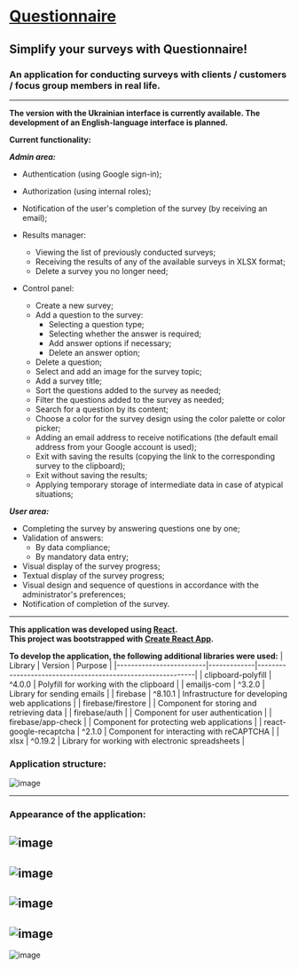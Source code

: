 # [Questionnaire](https://github.com/sergeiown/questionnaire/blob/main/src/assets/logo/logo.svg)
## Simplify your surveys with Questionnaire!
### An application for conducting surveys with clients / customers / focus group members in real life.

---

**The version with the Ukrainian interface is currently available. The development of an English-language interface is planned.**

**Current functionality:**

***Admin area:***
- Authentication (using Google sign-in);
- Authorization (using internal roles);
- Notification of the user's completion of the survey (by receiving an email);
- Results manager:
  * Viewing the list of previously conducted surveys;
  * Receiving the results of any of the available surveys in XLSX format;
  * Delete a survey you no longer need;

- Control panel:
  * Create a new survey;
  * Add a question to the survey:
    + Selecting a question type;
    + Selecting whether the answer is required; 
    + Add answer options if necessary;
    + Delete an answer option;
  * Delete a question;
  * Select and add an image for the survey topic;
  * Add a survey title;
  * Sort the questions added to the survey as needed;
  * Filter the questions added to the survey as needed;
  * Search for a question by its content;
  * Choose a color for the survey design using the color palette or color picker;
  * Adding an email address to receive notifications (the default email address from your Google account is used);
  * Exit with saving the results (copying the link to the corresponding survey to the clipboard);
  * Exit without saving the results;
  * Applying temporary storage of intermediate data in case of atypical situations;

***User area:***
- Completing the survey by answering questions one by one;
- Validation of answers:
  + By data compliance;
  + By mandatory data entry;
- Visual display of the survey progress;
- Textual display of the survey progress;
- Visual design and sequence of questions in accordance with the administrator's preferences;
- Notification of completion of the survey.

---
**This application was developed using [React](https://react.dev/).**  
**This project was bootstrapped with [Create React App](https://github.com/facebook/create-react-app).**

**To develop the application, the following additional libraries were used:**
| Library                 | Version     | Purpose                                                     |
|-------------------------|-------------|------------------------------------------------------------|
| clipboard-polyfill      | ^4.0.0      | Polyfill for working with the clipboard                     |
| emailjs-com             | ^3.2.0      | Library for sending emails                                  |
| firebase                | ^8.10.1     | Infrastructure for developing web applications              |
| firebase/firestore      |             | Component for storing and retrieving data                   |
| firebase/auth           |             | Component for user authentication                            |
| firebase/app-check      |             | Component for protecting web applications                    |
| react-google-recaptcha  | ^2.1.0      | Component for interacting with reCAPTCHA                     |
| xlsx                    | ^0.19.2     | Library for working with electronic spreadsheets            |

### Application structure:
![image](https://user-images.githubusercontent.com/112722061/227899517-9ea75427-03b8-4105-8774-c91068125168.png)

---

### Appearance of the application:
![image](https://user-images.githubusercontent.com/112722061/227651331-5ba289e2-a6c2-404d-818e-76d0cc006a74.png)
--
![image](https://user-images.githubusercontent.com/112722061/227652470-a083d4dc-5f77-409c-8716-226c3134aee3.png)
--
![image](https://user-images.githubusercontent.com/112722061/227652528-0ba8dd06-640d-4b28-a7a0-9faa07fe65d7.png)
--
![image](https://user-images.githubusercontent.com/112722061/227652325-b7600493-457a-4de2-b262-db77f4e67f20.png)
--
![image](https://user-images.githubusercontent.com/112722061/227948744-5b34b548-481e-4bcd-bcf9-99fa881365f2.png)

